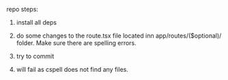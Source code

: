 repo steps:

1. install all deps

2. do some changes to the route.tsx file located inn app/routes/($optional)/ folder. Make sure there are spelling errors.

3. try to commit

4. will fail as cspell does not find any files.
